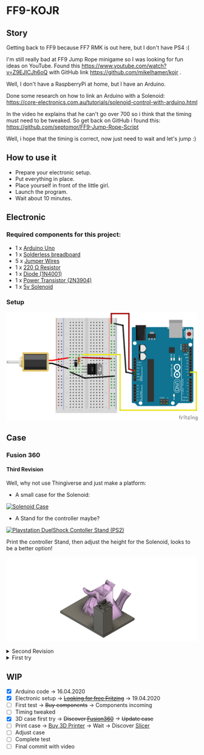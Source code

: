 # FF9-KOJR

## Story

Getting back to FF9 because FF7 RMK is out here, but I don't have PS4 :(

I'm still really bad at FF9 Jump Rope minigame so I was looking for fun ideas on YouTube.
Found this https://www.youtube.com/watch?v=Z9EJICJh6oQ with GitHub link https://github.com/mikelhamer/kojr .

Well, I don't have a RaspberryPi at home, but I have an Arduino.

Done some research on how to link an Arduino with a Solenoid: https://core-electronics.com.au/tutorials/solenoid-control-with-arduino.html

In the video he explains that he can't go over 700 so i think that the timing must need to be tweaked. So get back on GitHub i found this:  https://github.com/septomor/FF9-Jump-Rope-Script

Well, i hope that the timing is correct, now just need to wait and let's jump :)

## How to use it
- Prepare your electronic setup.
- Put everything in place.
- Place yourself in front of the little girl.
- Launch the program.
- Wait about 10 minutes.

## Electronic

### Required components for this project:

- 1 x [Arduino Uno](https://www.amazon.fr/dp/B008GRTSV6/)
- 1 x [Solderless breadboard](https://www.amazon.fr/dp/B07K8PQ4B5/)
- 5 x [Jumper Wires](https://www.amazon.fr/dp/B074P726ZR/)
- 1 x [220 Ω Resistor](https://www.amazon.fr/dp/B07Q87JZ9G/)
- 1 x [Diode (1N4001)](https://www.amazon.fr/dp/B00QLHMR6G/)
- 1 x [Power Transistor (2N3904)](https://www.amazon.fr/dp/B00JFOT0OE/)
- 1 x [5v Solenoid](https://www.amazon.fr/dp/B0848TTHZB/)

### Setup
[![Electronic setup](https://raw.githubusercontent.com/kevingrillet/FF9-KOJR/master/Fritzing/KOJR_bb.png "Fritzing")](https://github.com/fritzing/fritzing-app)

## Case

### Fusion 360

#### Third Revision
Well, why not use Thingiverse and just make a platform:

- A small case for the Solenoid:

[![Solenoid Case](https://raw.githubusercontent.com/kevingrillet/FF9-KOJR/master/Fusion360/@Ressources/solenoidCace/preview.jpg.jpg "Solenoid Case")](https://www.thingiverse.com/thing:344184)

- A Stand for the controller maybe?

[![Playstation DuelShock Contoller Stand (PS2)](https://raw.githubusercontent.com/kevingrillet/FF9-KOJR/master/Fusion360/@Ressources/Playstation+DuelShock+Contoller+Stand+(PS2)/images/preview.png "Playstation DuelShock Contoller Stand (PS2)")](https://www.thingiverse.com/thing:4028214)

Print the controller Stand, then adjust the height for the Solenoid, looks to be a better option!

[![Case rev3](https://raw.githubusercontent.com/kevingrillet/FF9-KOJR/master/Fusion360/KOJR_rev3.png "Fusion 360")](https://www.autodesk.com/products/fusion-360/overview)

<details>
<summary>Second Revision</summary>

Well, why not use Thingiverse and just make a platform:

- A small case for the Solenoid:

[![Solenoid Case](https://raw.githubusercontent.com/kevingrillet/FF9-KOJR/master/Fusion360/@Ressources/solenoidCace/preview.jpg.jpg "Solenoid Case")](https://www.thingiverse.com/thing:344184)

- A Wall Mount for the controller: 

[![Playstation Controller Wall Mount](https://raw.githubusercontent.com/kevingrillet/FF9-KOJR/master/Fusion360/@Ressources/Playstation_Controller_Wall_Mount/images/preview.jpg "Playstation Controller Wall Mount")](https://www.thingiverse.com/thing:3767193)

Still need to adjust everything, still not good for me :/

[![Case rev2](https://raw.githubusercontent.com/kevingrillet/FF9-KOJR/master/Fusion360/KOJR_rev2.png "Fusion 360")](https://www.autodesk.com/products/fusion-360/overview)
</details>

<details>
<summary>First try</summary>

Yeah, it's not really good :'(

[![Case](https://raw.githubusercontent.com/kevingrillet/FF9-KOJR/master/Fusion360/KOJR.png "Fusion 360")](https://www.autodesk.com/products/fusion-360/overview)

Need to adjust everything, so maybe 2 or 3 prints, better forget this one.
</details>

## WIP
- [X] Arduino code -> 16.04.2020
- [X] Electronic setup -> [~~Looking for free Fritzing~~](https://fritzing.org/download/) -> 19.04.2020
- [ ] First test -> ~~Buy components~~ -> Components incoming
- [ ] Timing tweaked
- [X] 3D case first try -> ~~Discover [Fusion360](https://www.autodesk.com/products/fusion-360/overview)~~ -> ~~Update case~~
- [ ] Print case -> [Buy 3D Printer](https://shop.prusa3d.com/fr/imprimantes/994-original-prusa-mini.html) -> Wait -> Discover [Slicer](https://www.prusa3d.fr/prusaslicer/)
- [ ] Adjust case
- [ ] Complete test
- [ ] Final commit with video
